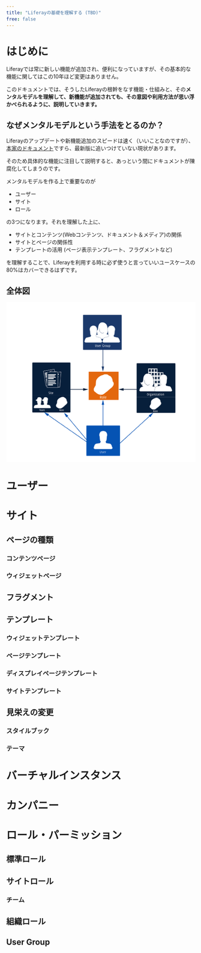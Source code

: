 ```yaml
---
title: "Liferayの基礎を理解する (TBD)"
free: false
---
```


# はじめに
Liferayでは常に新しい機能が追加され、便利になっていますが、その基本的な機能に関してはこの10年ほど変更はありません。

このドキュメントでは、そうしたLiferayの根幹をなす機能・仕組みと、その**メンタルモデルを理解して、新機能が追加されても、その意図や利用方法が思い浮かべられるように、説明していきます。**

## なぜメンタルモデルという手法をとるのか？
Liferayのアップデートや新機能追加のスピードは速く（いいことなのですが）、[本家のドキュメント](https://learn.liferay.com/)ですら、最新版に追いつけていない現状があります。

そのため具体的な機能に注目して説明すると、あっという間にドキュメントが陳腐化してしまうのです。

メンタルモデルを作る上で重要なのが
- ユーザー
- サイト
- ロール

の3つになります。それを理解した上に、
- サイトとコンテンツ(Webコンテンツ、ドキュメント＆メディア)の関係
- サイトとページの関係性
- テンプレートの活用 (ページ表示テンプレート、フラグメントなど)

を理解することで、Liferayを利用する時に必ず使うと言っていいユースケースの80%はカバーできるはずです。
## 全体図
![関連図](/images/chapter3/component_relations.png)

# ユーザー
# サイト
## ページの種類
### コンテンツページ
### ウィジェットページ
## フラグメント
## テンプレート
### ウィジェットテンプレート
### ページテンプレート
### ディスプレイページテンプレート
### サイトテンプレート
## 見栄えの変更
### スタイルブック
### テーマ
# バーチャルインスタンス
# カンパニー
# ロール・パーミッション
## 標準ロール
## サイトロール
### チーム
## 組織ロール
## User Group